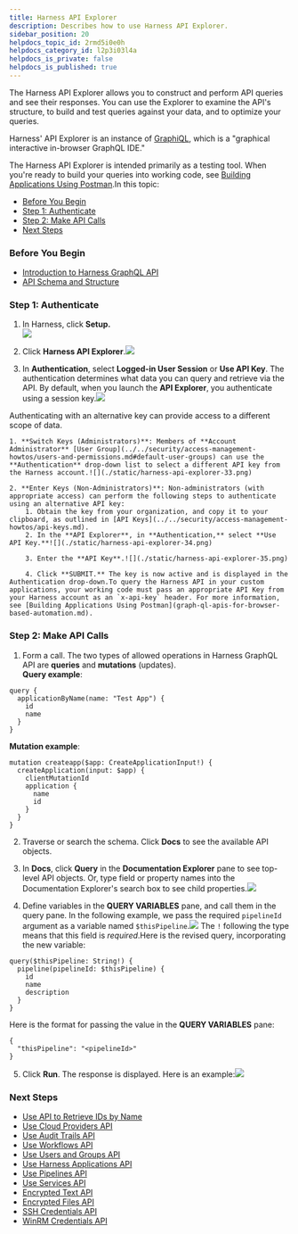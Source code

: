```yaml
---
title: Harness API Explorer
description: Describes how to use Harness API Explorer.
sidebar_position: 20
helpdocs_topic_id: 2rmd5i0e0h
helpdocs_category_id: l2p3i03l4a
helpdocs_is_private: false
helpdocs_is_published: true
---
```


The Harness API Explorer allows you to construct and perform API queries and see their responses. You can use the Explorer to examine the API's structure, to build and test queries against your data, and to optimize your queries.

Harness' API Explorer is an instance of [GraphiQL](https://github.com/graphql/graphiql), which is a "graphical interactive in-browser GraphQL IDE."

The Harness API Explorer is intended primarily as a testing tool. When you're ready to build your queries into working code, see [Building Applications Using Postman](graph-ql-apis-for-browser-based-automation.md).In this topic:

* [Before You Begin](harness-api-explorer.md#before-you-begin)
* [Step 1: Authenticate](#step_1_authenticate)
* [Step 2: Make API Calls](#step_2_make_api_calls)
* [Next Steps](harness-api-explorer.md#next-steps)

### Before You Begin

* [​Introduction to Harness GraphQL API](harness-api.md)
* [API Schema and Structure](api-schema-and-structure.md)

### Step 1: Authenticate

1. In Harness, click **Setup.**  
![](./static/harness-api-explorer-30.png)

2. Click **Harness API Explorer**.![](./static/harness-api-explorer-31.png)

3. In **Authentication**, select **Logged-in User Session** or **Use API Key**. The authentication determines what data you can query and retrieve via the API. By default, when you launch the **API Explorer**, you authenticate using a session key.![](./static/harness-api-explorer-32.png)

  Authenticating with an alternative key can provide access to a different scope of data.
	
	1. **Switch Keys (Administrators)**: Members of **Account Administrator** [User Group](../../security/access-management-howtos/users-and-permissions.md#default-user-groups) can use the **Authentication** drop-down list to select a different API key from the Harness account.![](./static/harness-api-explorer-33.png)

	2. **Enter Keys (Non-Administrators)**: Non-administrators (with appropriate access) can perform the following steps to authenticate using an alternative API key:
		1. Obtain the key from your organization, and copy it to your clipboard, as outlined in [API Keys](../../security/access-management-howtos/api-keys.md).
		2. In the **API Explorer**, in **Authentication,** select **Use API Key.**![](./static/harness-api-explorer-34.png)

		3. Enter the **API Key**.![](./static/harness-api-explorer-35.png)

		4. Click **SUBMIT.** The key is now active and is displayed in the Authentication drop-down.To query the Harness API in your custom applications, your working code must pass an appropriate API Key from your Harness account as an `x-api-key` header. For more information, see [Building Applications Using Postman](graph-ql-apis-for-browser-based-automation.md).

### Step 2: Make API Calls

1. Form a call. The two types of allowed operations in Harness GraphQL API are **queries** and **mutations** (updates).  
**Query example**:  
  

```
query {  
  applicationByName(name: "Test App") {  
    id  
    name  
  }  
}
```
**Mutation example**:
```
mutation createapp($app: CreateApplicationInput!) {  
  createApplication(input: $app) {  
    clientMutationId  
    application {  
      name  
      id  
    }  
  }  
}
```
2. Traverse or search the schema. Click **Docs** to see the available API objects.
3. In **Docs**, click **Query** in the **Documentation Explorer** pane to see top-level API objects. Or, type field or property names into the Documentation Explorer's search box to see child properties.![](./static/harness-api-explorer-36.png)

4. Define variables in the **QUERY VARIABLES** pane, and call them in the query pane. In the following example, we pass the required `pipelineId` argument as a variable named `$thisPipeline`.![](./static/harness-api-explorer-37.png)
The `!` following the type means that this field is *required*.Here is the revised query, incorporating the new variable:  

```
query($thisPipeline: String!) {  
  pipeline(pipelineId: $thisPipeline) {  
    id  
    name  
    description  
  }  
}
```
Here is the format for passing the value in the **QUERY VARIABLES** pane:  

```
{  
  "thisPipeline": "<pipelineId>"  
}
```
5. Click **Run**. The response is displayed. Here is an example:![](./static/harness-api-explorer-38.png)


### Next Steps

* [Use API to Retrieve IDs by Name](use-api-to-retrieve-i-ds-by-name.md)
* [Use Cloud Providers API](use-cloud-providers-api.md)
* [Use Audit Trails API](use-audit-trails-api.md)
* [Use Workflows API](use-workflows-api.md)
* [Use Users and Groups API](sample-queries-create-users-user-groups-and-assign-permissions.md)
* [Use Harness Applications API](use-harness-applications-api.md)
* [Use Pipelines API](use-pipelines-api.md)
* [Use Services API](use-services-api.md)
* [Encrypted Text API](api-encrypted-text.md)
* [Encrypted Files API](api-encrypted-files.md)
* [SSH Credentials API](api-ssh-credentials.md)
* [WinRM Credentials API](api-win-rm-credentials.md)

